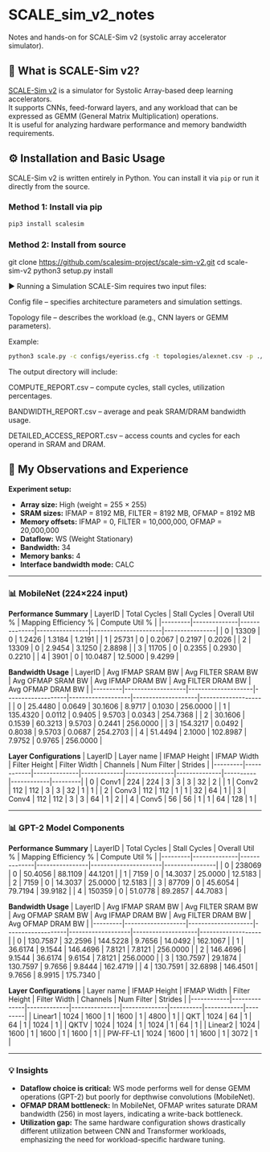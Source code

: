 # SCALE_sim_v2_notes
Notes and hands-on for SCALE-Sim v2 (systolic array accelerator simulator).

## 📌 What is SCALE-Sim v2?
[SCALE-Sim v2](https://github.com/scalesim-project/scale-sim-v2) is a simulator for Systolic Array-based deep learning accelerators.  
It supports CNNs, feed-forward layers, and any workload that can be expressed as GEMM (General Matrix Multiplication) operations.  
It is useful for analyzing hardware performance and memory bandwidth requirements.

## ⚙ Installation and Basic Usage
SCALE-Sim v2 is written entirely in Python. You can install it via `pip` or run it directly from the source.

### Method 1: Install via pip
```bash
pip3 install scalesim
```

### Method 2: Install from source
git clone https://github.com/scalesim-project/scale-sim-v2.git
cd scale-sim-v2
python3 setup.py install

▶ Running a Simulation
SCALE-Sim requires two input files:

Config file – specifies architecture parameters and simulation settings.

Topology file – describes the workload (e.g., CNN layers or GEMM parameters).

Example:
```bash
python3 scale.py -c configs/eyeriss.cfg -t topologies/alexnet.csv -p ./outputs
```
The output directory will include:

COMPUTE_REPORT.csv – compute cycles, stall cycles, utilization percentages.

BANDWIDTH_REPORT.csv – average and peak SRAM/DRAM bandwidth usage.

DETAILED_ACCESS_REPORT.csv – access counts and cycles for each operand in SRAM and DRAM.

## 🧪 My Observations and Experience

**Experiment setup:**
- **Array size:** High (weight = 255 × 255)
- **SRAM sizes:** IFMAP = 8192 MB, FILTER = 8192 MB, OFMAP = 8192 MB
- **Memory offsets:** IFMAP = 0, FILTER = 10,000,000, OFMAP = 20,000,000
- **Dataflow:** WS (Weight Stationary)
- **Bandwidth:** 34
- **Memory banks:** 4
- **Interface bandwidth mode:** CALC

---

### 📊 MobileNet (224×224 input)

**Performance Summary**
| LayerID | Total Cycles | Stall Cycles | Overall Util % | Mapping Efficiency % | Compute Util % |
|---------|--------------|--------------|----------------|----------------------|----------------|
| 0 | 13309 | 0 | 1.2426 | 1.3184 | 1.2191 |
| 1 | 25731 | 0 | 0.2067 | 0.2197 | 0.2026 |
| 2 | 13309 | 0 | 2.9454 | 3.1250 | 2.8898 |
| 3 | 11705 | 0 | 0.2355 | 0.2930 | 0.2210 |
| 4 | 3901  | 0 | 10.0487 | 12.5000 | 9.4299 |

**Bandwidth Usage**
| LayerID | Avg IFMAP SRAM BW | Avg FILTER SRAM BW | Avg OFMAP SRAM BW | Avg IFMAP DRAM BW | Avg FILTER DRAM BW | Avg OFMAP DRAM BW |
|---------|-------------------|--------------------|-------------------|-------------------|--------------------|-------------------|
| 0 | 25.4480 | 0.0649 | 30.1606 | 8.9717 | 0.1030 | 256.0000 |
| 1 | 135.4320 | 0.0112 | 0.9405 | 9.5703 | 0.0343 | 254.7368 |
| 2 | 30.1606 | 0.1539 | 60.3213 | 9.5703 | 0.2441 | 256.0000 |
| 3 | 154.3217 | 0.0492 | 0.8038 | 9.5703 | 0.0687 | 254.2703 |
| 4 | 51.4494 | 2.1000 | 102.8987 | 7.9752 | 0.9765 | 256.0000 |

**Layer Configurations**
| LayerID | Layer name | IFMAP Height | IFMAP Width | Filter Height | Filter Width | Channels | Num Filter | Strides |
|---------|------------|--------------|-------------|---------------|--------------|----------|------------|---------|
| 0 | Conv1 | 224 | 224 | 3 | 3 | 3 | 32 | 2 |
| 1 | Conv2 | 112 | 112 | 3 | 3 | 32 | 1 | 1 |
| 2 | Conv3 | 112 | 112 | 1 | 1 | 32 | 64 | 1 |
| 3 | Conv4 | 112 | 112 | 3 | 3 | 64 | 1 | 2 |
| 4 | Conv5 | 56  | 56  | 1 | 1 | 64 | 128 | 1 |

---

### 📊 GPT-2 Model Components

**Performance Summary**
| LayerID | Total Cycles | Stall Cycles | Overall Util % | Mapping Efficiency % | Compute Util % |
|---------|--------------|--------------|----------------|----------------------|----------------|
| 0 | 238069 | 0 | 50.4056 | 88.1109 | 44.1201 |
| 1 | 7159   | 0 | 14.3037 | 25.0000 | 12.5183 |
| 2 | 7159   | 0 | 14.3037 | 25.0000 | 12.5183 |
| 3 | 87709  | 0 | 45.6054 | 79.7194 | 39.9182 |
| 4 | 150359 | 0 | 51.0778 | 89.2857 | 44.7083 |

**Bandwidth Usage**
| LayerID | Avg IFMAP SRAM BW | Avg FILTER SRAM BW | Avg OFMAP SRAM BW | Avg IFMAP DRAM BW | Avg FILTER DRAM BW | Avg OFMAP DRAM BW |
|---------|-------------------|--------------------|-------------------|-------------------|--------------------|-------------------|
| 0 | 130.7587 | 32.2596 | 144.5228 | 9.7656 | 14.0492 | 162.1067 |
| 1 | 36.6174  | 9.1544  | 146.4696 | 7.8121 | 7.8121  | 256.0000 |
| 2 | 146.4696 | 9.1544  | 36.6174  | 9.6154 | 7.8121  | 256.0000 |
| 3 | 130.7597 | 29.1874 | 130.7597 | 9.7656 | 9.8444  | 162.4719 |
| 4 | 130.7591 | 32.6898 | 146.4501 | 9.7656 | 8.9915  | 175.7340 |

**Layer Configurations**
| Layer name | IFMAP Height | IFMAP Width | Filter Height | Filter Width | Channels | Num Filter | Strides |
|------------|--------------|-------------|---------------|--------------|----------|------------|---------|
| Linear1    | 1024 | 1600 | 1 | 1600 | 1 | 4800  | 1 |
| QKT        | 1024 | 64   | 1 | 64   | 1 | 1024  | 1 |
| QKTV       | 1024 | 1024 | 1 | 1024 | 1 | 64    | 1 |
| Linear2    | 1024 | 1600 | 1 | 1600 | 1 | 1600  | 1 |
| PW-FF-L1   | 1024 | 1600 | 1 | 1600 | 1 | 3072  | 1 |

---

### 💡 Insights
- **Dataflow choice is critical:** WS mode performs well for dense GEMM operations (GPT-2) but poorly for depthwise convolutions (MobileNet).
- **OFMAP DRAM bottleneck:** In MobileNet, OFMAP writes saturate DRAM bandwidth (256) in most layers, indicating a write-back bottleneck.
- **Utilization gap:** The same hardware configuration shows drastically different utilization between CNN and Transformer workloads, emphasizing the need for workload-specific hardware tuning.

